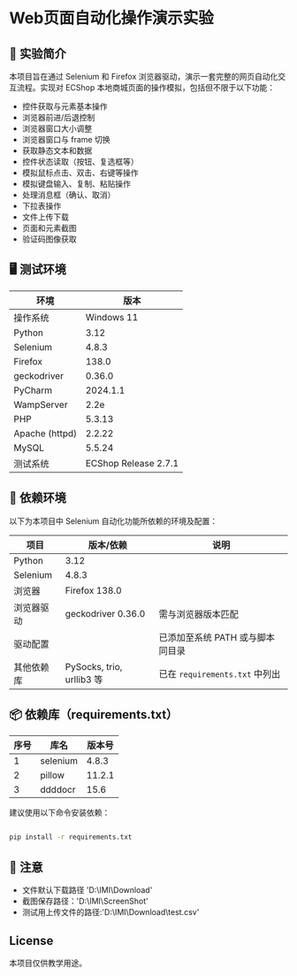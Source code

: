 # Web页面自动化操作演示实验

## 📌 实验简介

本项目旨在通过 Selenium 和 Firefox 浏览器驱动，演示一套完整的网页自动化交互流程。实现对 ECShop 本地商城页面的操作模拟，包括但不限于以下功能：

- 控件获取与元素基本操作
- 浏览器前进/后退控制
- 浏览器窗口大小调整 
- 浏览器窗口与 frame 切换
- 获取静态文本和数据
- 控件状态读取（按钮、复选框等）
- 模拟鼠标点击、双击、右键等操作
- 模拟键盘输入、复制、粘贴操作
- 处理消息框（确认、取消）
- 下拉表操作
- 文件上传下载
- 页面和元素截图
- 验证码图像获取

## 🖥️ 测试环境

| 环境             | 版本                   |
|----------------|----------------------|
| 操作系统           | Windows 11           |
| Python         | 3.12                 |
| Selenium       | 4.8.3                |
| Firefox        | 138.0                |
| geckodriver    | 0.36.0               |
| PyCharm        | 2024.1.1             |
| WampServer     | 2.2e                 |
| PHP            | 5.3.13               |
| Apache (httpd) | 2.2.22               |
| MySQL          | 5.5.24               |
| 测试系统           | ECShop Release 2.7.1 |

## 🔧 依赖环境

以下为本项目中 Selenium 自动化功能所依赖的环境及配置：

| 项目       | 版本/依赖                    | 说明                        |
|----------|--------------------------|---------------------------|
| Python   | 3.12                     |                           |
| Selenium | 4.8.3                    |                           |
| 浏览器      | Firefox 138.0            |                           |
| 浏览器驱动    | geckodriver 0.36.0       | 需与浏览器版本匹配                 |
| 驱动配置     |                          | 已添加至系统 PATH 或与脚本同目录       |
| 其他依赖库    | PySocks, trio, urllib3 等 | 已在 `requirements.txt` 中列出 |

## 📦 依赖库（requirements.txt）

| 序号 | 库名       | 版本号    |
|----|----------|--------|
| 1  | selenium | 4.8.3  |
| 2  | pillow   | 11.2.1 |
| 3  | ddddocr  | 15.6   |


建议使用以下命令安装依赖：

```bash

pip install -r requirements.txt

```
## 🌟 注意

- 文件默认下载路径 'D:\\IMI\\Download\'
- 截图保存路径：'D:\\IMI\\ScreenShot\'
- 测试用上传文件的路径:'D:\\IMI\\Download\\test.csv\'

## License

本项目仅供教学用途。
